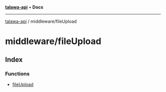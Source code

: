 [**talawa-api**](../../README.md) • **Docs**

***

[talawa-api](../../modules.md) / middleware/fileUpload

# middleware/fileUpload

## Index

### Functions

- [fileUpload](functions/fileUpload.md)
